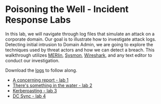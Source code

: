 # Poisoning the Well - Incident Response Labs

In this lab, we will navigate through log files that simulate an attack on a corporate domain. Our goal is to illustrate how to investigate attack logs. Detecting initial intrusion to Domain Admin, we are going to explore the techniques used by threat actors and how we can detect a breach. This walkthrough utilizes [MERlin](https://github.com/her3ticAVI/MERlin/tree/main), [Sysmon](https://learn.microsoft.com/en-us/sysinternals/downloads/sysmon), [Wireshark](https://www.wireshark.org/), and any text editor to conduct our investigation.

Download the [logs](https://data.bhislabs.com/PTWLogs.zip) to follow along.

* [A concerning report - lab 1](./labs/lab01.md)
* [There's something in the water - lab 2](./labs/lab02.md)
* [Kerberoasting - lab 3](./labs/lab03.md)
* [DC Sync - lab 4](./labs/lab04.md)
